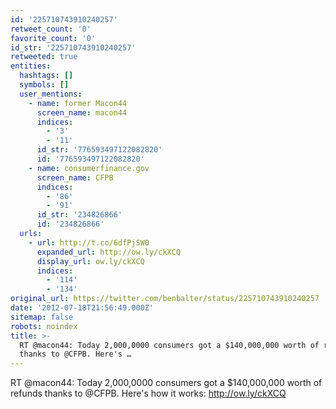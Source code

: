 ```yaml
---
id: '225710743910240257'
retweet_count: '0'
favorite_count: '0'
id_str: '225710743910240257'
retweeted: true
entities:
  hashtags: []
  symbols: []
  user_mentions:
    - name: former Macon44
      screen_name: macon44
      indices:
        - '3'
        - '11'
      id_str: '776593497122082820'
      id: '776593497122082820'
    - name: consumerfinance.gov
      screen_name: CFPB
      indices:
        - '86'
        - '91'
      id_str: '234826866'
      id: '234826866'
  urls:
    - url: http://t.co/6dfPjSW0
      expanded_url: http://ow.ly/ckXCQ
      display_url: ow.ly/ckXCQ
      indices:
        - '114'
        - '134'
original_url: https://twitter.com/benbalter/status/225710743910240257
date: '2012-07-18T21:56:49.000Z'
sitemap: false
robots: noindex
title: >-
  RT @macon44: Today 2,000,0000 consumers got a $140,000,000 worth of refunds
  thanks to @CFPB. Here's …
---
```


RT @macon44: Today 2,000,0000 consumers got a $140,000,000 worth of refunds thanks to @CFPB. Here's how it works: http://ow.ly/ckXCQ